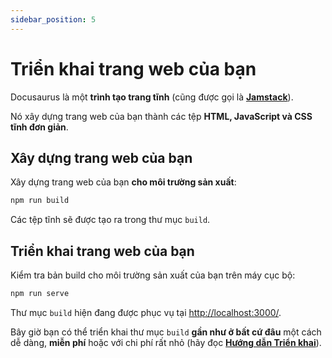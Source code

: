 ```yaml
---
sidebar_position: 5
---
```


# Triển khai trang web của bạn

Docusaurus là một **trình tạo trang tĩnh** (cũng được gọi là **[Jamstack](https://jamstack.org/)**).

Nó xây dựng trang web của bạn thành các tệp **HTML, JavaScript và CSS tĩnh đơn giản**.

## Xây dựng trang web của bạn

Xây dựng trang web của bạn **cho môi trường sản xuất**:

```bash
npm run build
```

Các tệp tĩnh sẽ được tạo ra trong thư mục `build`.

## Triển khai trang web của bạn

Kiểm tra bản build cho môi trường sản xuất của bạn trên máy cục bộ:

```bash
npm run serve
```

Thư mục `build` hiện đang được phục vụ tại [http://localhost:3000/](http://localhost:3000/).

Bây giờ bạn có thể triển khai thư mục `build` **gần như ở bất cứ đâu** một cách dễ dàng, **miễn phí** hoặc với chi phí rất nhỏ (hãy đọc **[Hướng dẫn Triển khai](https://docusaurus.io/docs/deployment)**).